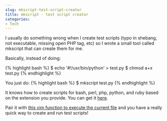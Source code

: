 ```yaml
---
slug: mkscript-test-script-creator
title: mkscript - test script creator
categories:
- Tech
---
```


I usually do something wrong when I create test scripts (typo in shebang, not executable, missing open PHP tag, etc) so I wrote a small tool called mkscript that can create them for me.

Basically, instead of doing:

{% highlight bash %}
$ echo '#!/usr/bin/python' > test.py
$ chmod a+x test.py
{% endhighlight %}

You just do:
{% highlight bash %}
$ mkscript test.py
{% endhighlight %}

It knows how to create scripts for bash, perl, php, python, and ruby based on the extension you provide. You can get it [here](http://gist.github.com/188362).

Pair it with [this vim function to execute the current file](/2009/05/execute-current-file-in-vim) and you have a really quick way to create and run test scripts!
